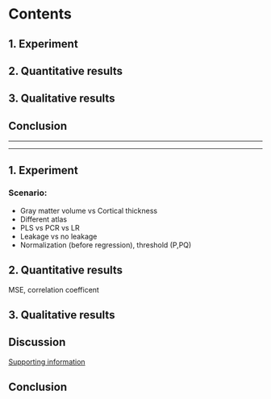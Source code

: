 
# Contents

## 1. Experiment
## 2. Quantitative results
## 3. Qualitative results

## Conclusion
-----------------------
----------------------
## 1. Experiment
### Scenario:
- Gray matter volume vs Cortical thickness
- Different atlas
- PLS vs PCR vs LR
- Leakage vs no leakage
- Normalization (before regression), threshold (P,PQ) 

## 2. Quantitative results
MSE, correlation coefficent

## 3. Qualitative results

## Discussion
[Supporting information](https://ars.els-cdn.com/content/image/1-s2.0-S1053811920309939-mmc1.docx)
## Conclusion